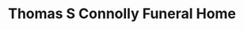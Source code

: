 ---
title: "Thomas S Connolly Funeral Home"
url: /wynantskill/thomas-s-connolly-funeral-home/
shop: Bestattungen
---